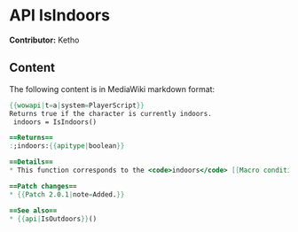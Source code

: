 # API IsIndoors

**Contributor:** Ketho

## Content

The following content is in MediaWiki markdown format:

```mediawiki
{{wowapi|t=a|system=PlayerScript}}
Returns true if the character is currently indoors.
 indoors = IsIndoors()

==Returns==
:;indoors:{{apitype|boolean}}

==Details==
* This function corresponds to the <code>indoors</code> [[Macro conditionals|macro conditional]].

==Patch changes==
* {{Patch 2.0.1|note=Added.}}

==See also==
* {{api|IsOutdoors}}()
```